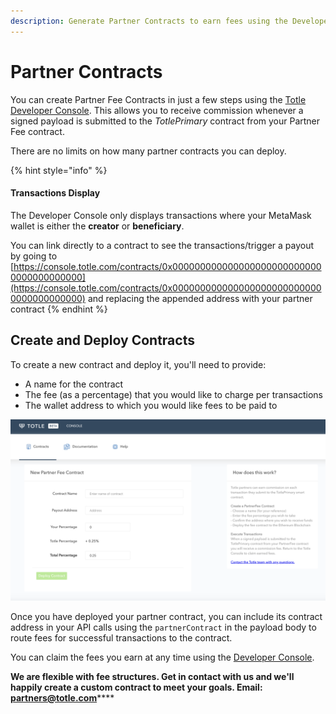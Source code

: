 ```yaml
---
description: Generate Partner Contracts to earn fees using the Developer Console.
---
```


# Partner Contracts

You can create Partner Fee Contracts in just a few steps using the [Totle Developer Console](http://console.totle.com/). This allows you to receive commission whenever a signed payload is submitted to the _TotlePrimary_ contract from your Partner Fee contract.

There are no limits on how many partner contracts you can deploy.

{% hint style="info" %}
#### Transactions Display

The Developer Console only displays transactions where your MetaMask wallet is either the **creator** or **beneficiary**.

You can link directly to a contract to see the transactions/trigger a payout by going to [https://console.totle.com/contracts/0x0000000000000000000000000000000000000000](https://console.totle.com/contracts/0x0000000000000000000000000000000000000000) and replacing the appended address with your partner contract
{% endhint %}

## Create and Deploy Contracts

To create a new contract and deploy it, you'll need to provide:

* A name for the contract
* The fee \(as a percentage\) that you would like to charge per transactions
* The wallet address to which you would like fees to be paid to

![](../.gitbook/assets/screen-shot-2020-02-06-at-3.35.05-pm.png)

Once you have deployed your partner contract, you can include its contract address in your API calls using the `partnerContract` in the payload body to route fees for successful transactions to the contract.

You can claim the fees you earn at any time using the [Developer Console](http://console.totle.com/).

**We are flexible with fee structures. Get in contact with us and we'll happily create a custom contract to meet your goals. Email:** [**partners@totle.com**](mailto:partners@totle.com)\*\*\*\*

